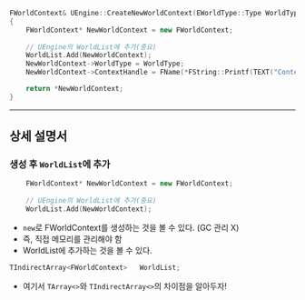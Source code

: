 ```cpp
FWorldContext& UEngine::CreateNewWorldContext(EWorldType::Type WorldType)
{
	FWorldContext* NewWorldContext = new FWorldContext;
	
	// UEngine의 WorldList에 추가(중요)
	WorldList.Add(NewWorldContext);
	NewWorldContext->WorldType = WorldType;
	NewWorldContext->ContextHandle = FName(*FString::Printf(TEXT("Context_%d"), NextWorldContextHandle++));

	return *NewWorldContext;
}
```
---
## 상세 설명서
### 생성 후 `WorldList`에 추가
```cpp
	FWorldContext* NewWorldContext = new FWorldContext;
	
	// UEngine의 WorldList에 추가(중요)
	WorldList.Add(NewWorldContext);
```
- `new`로 FWorldContext를 생성하는 것을 볼 수 있다. (GC 관리 X)
- 즉, 직접 메모리를 관리해야 함
- WorldList에 추가하는 것을 볼 수 있다.

```cpp
TIndirectArray<FWorldContext>   WorldList;
```
- 여기서 `TArray<>`와 `TIndirectArray<>`의 차이점을 알아두자!